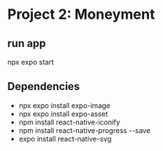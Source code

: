 # Project 2: Moneyment

## run app
npx expo start

## Dependencies
- npx expo install expo-image
- npx expo install expo-asset
- npm install react-native-iconify
- npm install react-native-progress --save
- expo install react-native-svg